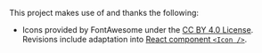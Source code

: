 This project makes use of and thanks the following:

- Icons provided by FontAwesome under the [CC BY 4.0 License](https://creativecommons.org/licenses/by/4.0/). Revisions include adaptation into [React component `<Icon />`](./common/components/icon.jsx).
